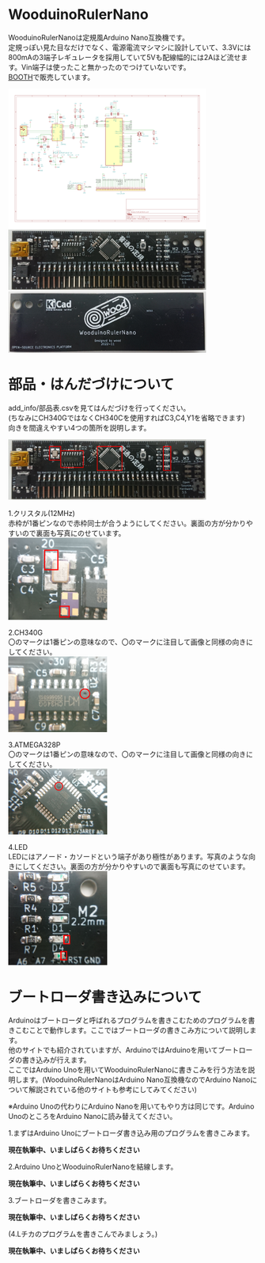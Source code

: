 # WooduinoRulerNano
WooduinoRulerNanoは定規風Arduino Nano互換機です。  
定規っぽい見た目なだけでなく、電源電流マシマシに設計していて、3.3Vには800mAの3端子レギュレータを採用していて5Vも配線幅的には2Aほど流せます。Vin端子は使ったこと無かったのでつけていないです。  
[BOOTH](hoge.com)で販売しています。

<img src="./add_info/schematic.png" alt="回路図" width="400"/>  
<img src="./add_info/WooduinoRulerNano.jpg" alt="基板表面" width="400"/>  
<img src="./add_info/WooduinoRulerNano_ura.jpg" alt="基板裏面" width="400"/>  

# 部品・はんだづけについて
add_info/部品表.csvを見てはんだづけを行ってください。  
(ちなみにCH340GではなくCH340Cを使用すればC3,C4,Y1を省略できます)  
向きを間違えやすい4つの箇所を説明します。  

<img src="./add_info/soldering_mistake_points.PNG" alt="回路図" width="400"/>  

1.クリスタル(12MHz)  
赤枠が1番ピンなので赤枠同士が合うようにしてください。裏面の方が分かりやすいので裏面も写真にのせています。  
<img src="./add_info/soldering_crystal12MHz.PNG" alt="回路図" width="200"/>  

2.CH340G  
〇のマークは1番ピンの意味なので、〇のマークに注目して画像と同様の向きにしてください。  
<img src="./add_info/soldering_CH340G.PNG" alt="回路図" width="200"/>  

3.ATMEGA328P  
〇のマークは1番ピンの意味なので、〇のマークに注目して画像と同様の向きにしてください。  
<img src="./add_info/soldering_ATMEGA328P.PNG" alt="回路図" width="200"/>  

4.LED  
LEDにはアノード・カソードという端子があり極性があります。写真のような向きにしてください。裏面の方が分かりやすいので裏面も写真にのせています。  
<img src="./add_info/soldering_LED.PNG" alt="回路図" width="200"/>  

# ブートローダ書き込みについて
Arduinoはブートローダと呼ばれるプログラムを書きこむためのプログラムを書きこむことで動作します。ここではブートローダの書きこみ方について説明します。  
他のサイトでも紹介されていますが、ArduinoではArduinoを用いてブートローダの書き込みが行えます。  
ここではArduino Unoを用いてWooduinoRulerNanoに書きこみを行う方法を説明します。(WooduinoRulerNanoはArduino Nano互換機なのでArduino Nanoについて解説されている他のサイトも参考にしてみてください)  

※Arduino Unoの代わりにArduino Nanoを用いてもやり方は同じです。Arduino UnoのところをArduino Nanoに読み替えてください。  

1.まずはArduino Unoにブートローダ書き込み用のプログラムを書きこみます。

**現在執筆中、いましばらくお待ちください**

2.Arduino UnoとWooduinoRulerNanoを結線します。  

**現在執筆中、いましばらくお待ちください**

3.ブートローダを書きこみます。

**現在執筆中、いましばらくお待ちください**

(4.Lチカのプログラムを書きこんでみましょう。)  

**現在執筆中、いましばらくお待ちください**